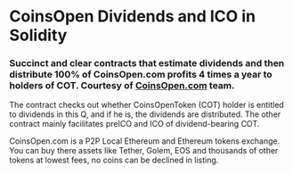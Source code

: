 <h1>CoinsOpen Dividends and ICO in Solidity</h1>

<h3>Succinct and clear contracts that estimate dividends and then distribute 100% of CoinsOpen.com profits 4 times a year to holders of COT. Courtesy of <a href="https://coinsopen.com">CoinsOpen.com</a> team.</h3>

The contract checks out whether CoinsOpenToken (COT) holder is entitled to dividends in this Q, and if he is, the dividends are distributed. The other contract mainly facilitates preICO and ICO of dividend-bearing COT. 

CoinsOpen.com is a P2P Local Ethereum and Ethereum tokens exchange. You can buy there assets like Tether, Golem, EOS and thousands of other tokens at lowest fees, no coins can be declined in listing.
